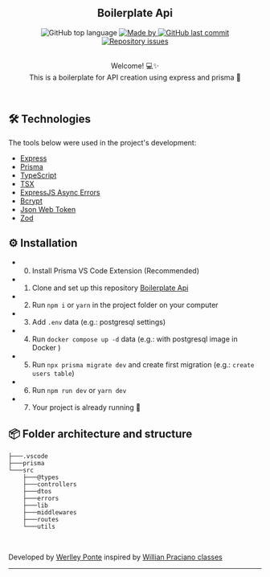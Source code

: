 
<h2 align="center">Boilerplate Api</h2>

<div align="center">
  <img alt="GitHub top language" src="https://img.shields.io/github/languages/top/werlleyg/boilerplate-api?color=9747FF">

  <a href="https://www.linkedin.com/in/werlleyg/" target="_blank" rel="noopener noreferrer">
    <img alt="Made by" src="https://img.shields.io/badge/developed%20by-Werlley Ponte-9747FF">
  </a>
  
  <a href="https://github.com/werlleyg/boilerplate-api/commits/main">
    <img alt="GitHub last commit" src="https://img.shields.io/github/last-commit/werlleyg/boilerplate-api?color=9747FF">
  </a>

  <a href="https://github.com/werlleyg/boilerplate-api/issues">
    <img alt="Repository issues" src="https://img.shields.io/github/issues/werlleyg/boilerplate-api?color=9747FF">
  </a>
  
</div>
<br/>
<p align="center">
  Welcome! 💻✨<br/>
  This is a boilerplate for API creation using express and prisma 🧩
</p>

<br/>

## 🛠 Technologies

The tools below were used in the project's development:

- [Express](https://expressjs.com/)
- [Prisma](https://www.prisma.io/) 
- [TypeScript](https://www.typescriptlang.org/)
- [TSX](https://www.npmjs.com/package/tsx)
- [ExpressJS Async Errors](https://www.npmjs.com/package/express-async-errors)
- [Bcrypt](https://www.npmjs.com/package/bcrypt)
- [Json Web Token](https://www.npmjs.com/package/jsonwebtoken)
- [Zod](https://zod.dev/)

## ⚙ Installation

- 0. Install Prisma VS Code Extension (Recommended)
- 1. Clone and set up this repository [Boilerplate Api](https://github.com/werlleyg/boilerplate-api)
- 2. Run `npm i` or `yarn` in the project folder on your computer
- 3. Add `.env` data (e.g.: postgresql settings)
- 4. Run `docker compose up -d` data (e.g.: with postgresql image in Docker )
- 5. Run `npx prisma migrate dev` and create first migration (e.g.: `create users table`)
- 6. Run `npm run dev` or `yarn dev` 
- 7. Your project is already running 🔭

 
## 📦 Folder architecture and structure

```plaintext
├───.vscode
├───prisma
└───src
    ├───@types
    ├───controllers
    ├───dtos
    ├───errors
    ├───lib
    ├───middlewares
    ├───routes
    └───utils
```


<br/>

Developed by [Werlley Ponte](https://linkedin.com/in/werlleyg) inspired by [Willian Praciano classes](https://youtu.be/CDO2c3m3l0E?si=XGeKgYd92GLoIhil)

---
